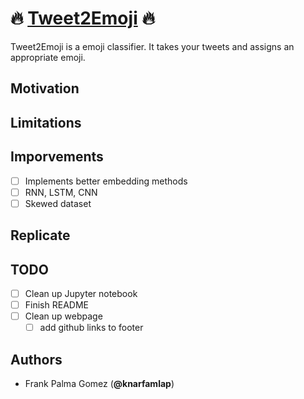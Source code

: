 # :fire: [Tweet2Emoji](https://tweet02emoji.herokuapp.com/) :fire:

Tweet2Emoji is a emoji classifier. It takes your tweets and assigns an appropriate emoji. 

## Motivation

## Limitations

## Imporvements
- [ ] Implements better embedding methods
- [ ] RNN, LSTM, CNN
- [ ] Skewed dataset 

## Replicate 

## TODO
- [ ] Clean up Jupyter notebook
- [ ] Finish README
- [ ] Clean up webpage
  - [ ] add github links to footer

## Authors
- Frank Palma Gomez  (**@knarfamlap**)
